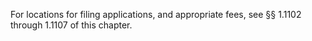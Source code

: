 For locations for filing applications, and appropriate fees, see §§ 1.1102 through 1.1107 of this chapter.

